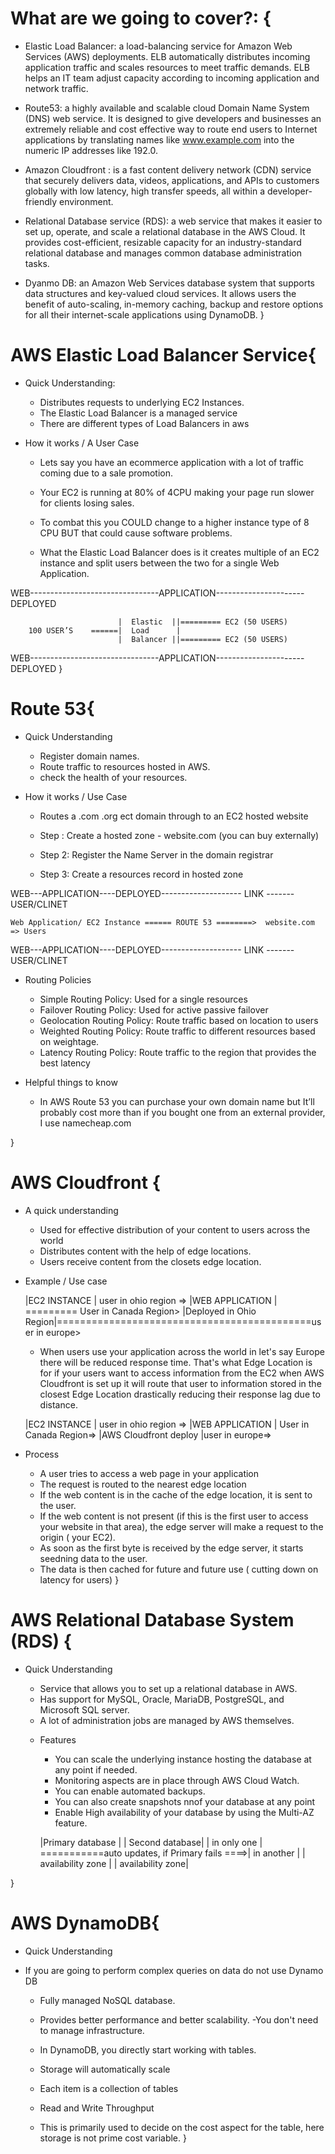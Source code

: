 # What are we going to cover?: {

* Elastic Load Balancer:  a load-balancing service for Amazon Web Services (AWS) deployments. ELB automatically distributes incoming application traffic and scales resources to meet traffic demands. ELB helps an IT team adjust capacity according to incoming application and network traffic.

* Route53: a highly available and scalable cloud Domain Name System (DNS) web service. It is designed to give developers and businesses an extremely reliable and cost effective way to route end users to Internet applications by translating names like www.example.com into the numeric IP addresses like 192.0.

* Amazon Cloudfront :  is a fast content delivery network (CDN) service that securely delivers data, videos, applications, and APIs to customers globally with low latency, high transfer speeds, all within a developer-friendly environment.

* Relational Database service (RDS):  a web service that makes it easier to set up, operate, and scale a relational database in the AWS Cloud. It provides cost-efficient, resizable capacity for an industry-standard relational database and manages common database administration tasks.

* Dyanmo DB: an Amazon Web Services database system that supports data structures and key-valued cloud services. It allows users the benefit of auto-scaling, in-memory caching, backup and restore options for all their internet-scale applications using DynamoDB.
}


# AWS Elastic Load Balancer Service{

* Quick Understanding: 
    - Distributes requests to underlying EC2 Instances.
    - The Elastic Load Balancer is a managed service
    - There are different types of Load Balancers in aws

* How it works / A User Case
	
    - Lets say you have an  ecommerce application with a lot of traffic coming due to a sale promotion. 

    - Your EC2 is running at 80% of 4CPU  making your page run slower for clients losing sales. 

    - To combat this you COULD change to a higher instance type of 8 CPU BUT that could cause software problems. 

    - What the Elastic Load Balancer does is it creates multiple of an EC2 instance and split users between the two for a single Web Application. 

WEB--------------------------------APPLICATION----------------------DEPLOYED

	                        |  Elastic  ||========= EC2 (50 USERS)		
        100 USER’S    ======|  Load      |
		                    |  Balancer ||========= EC2 (50 USERS)		

WEB--------------------------------APPLICATION----------------------DEPLOYED
	}





# Route 53{

* Quick Understanding
    - Register domain names.
    - Route traffic to resources hosted in AWS.
    - check the health of your resources.

* How it works / Use Case

    - Routes a .com .org ect domain through to an EC2 hosted website

    - Step : Create a hosted zone - website.com  (you can buy externally)

    - Step 2: Register the Name Server in the domain registrar

    - Step 3: Create a resources record in hosted zone 

WEB---APPLICATION----DEPLOYED-------------------- LINK -------USER/CLINET

    Web Application/ EC2 Instance ====== ROUTE 53 ========>  website.com  => Users

WEB---APPLICATION----DEPLOYED-------------------- LINK -------USER/CLINET


* Routing Policies

	- Simple Routing Policy: Used for a single resources
	- Failover Routing Policy: Used for active passive failover
	- Geolocation Routing Policy: Route traffic based on location to users 
	- Weighted Routing Policy: Route traffic to different resources based on weightage.
	- Latency Routing Policy:  Route traffic to the region that provides the best latency


* Helpful things to know
    - In AWS Route 53 you can purchase your own domain name but It’ll probably cost more than if you bought one from an external provider, I use namecheap.com

}



# AWS Cloudfront {

* A quick understanding 
	- Used for effective distribution of your content to users across the world
	- Distributes content with the help of edge locations.
	- Users receive content from the closets edge location. 

* Example / Use case

	|EC2 INSTANCE	| user in ohio region =>
	|WEB APPLICATION   | ========= User in Canada Region>
    |Deployed in Ohio Region|============================================user in europe>

    - When users use your application across the world in let's say Europe there will be reduced response time. That's what Edge Location is for  if your users want to access information from the EC2 when AWS Cloudfront is set up it will route that user to information stored in the closest Edge Location drastically reducing their response lag due to distance.

    |EC2 INSTANCE	| user in ohio region =>
	|WEB APPLICATION   |  User in Canada Region=>
    |AWS Cloudfront deploy |user in europe=>

* Process
	- A user tries to access a web page in your application
	- The request is routed to the nearest edge location
	- If the web content is in the cache of the edge location, it is sent to the user.
    - If the web content is not present (if this is the first user to access your website in that area), the edge server will make a request to the origin ( your EC2).
    - As soon as the first byte is received by the edge server, it starts seedning data to the user.
    - The data is then cached for future and future use ( cutting down on latency for users)
} 


# AWS Relational Database System (RDS) {

* Quick Understanding 
	- Service that allows you to set up a relational database in AWS.
	- Has support for MySQL, Oracle, MariaDB, PostgreSQL, and Microsoft SQL server. 
	- A lot of administration jobs are managed by AWS themselves.
		
	* Features 
		- You can scale the underlying instance hosting the database at any point if needed.
		- Monitoring aspects are in place through AWS Cloud Watch.
		- You can enable automated backups.
		- You can also create snapshots nnof your database at any point 

		* Enable High availability of your database by using the Multi-AZ feature.
		
		|Primary database   |				                                 | Second database|
		|   in only	one     | ===========auto updates, if Primary fails ====>| in	another  	|
        | availability zone	|				                                 | availability zone|

}


# AWS DynamoDB{
* Quick Understanding

* If you are going to perform complex queries on data do not use Dynamo DB

	- Fully managed NoSQL database.
	- Provides better performance and better scalability.
	-You don't need to manage infrastructure.
	- In DynamoDB, you directly start working with tables.
	- Storage will automatically scale
	- Each item is a collection of tables


	- Read and Write Throughput
    - This is primarily used to decide on the cost aspect for the table, here storage is not prime cost variable.
}
